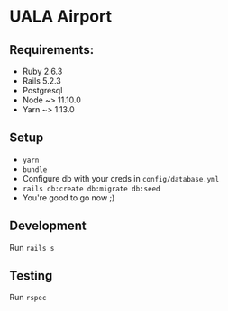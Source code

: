 # UALA Airport

## Requirements:
* Ruby 2.6.3
* Rails 5.2.3
* Postgresql
* Node ~> 11.10.0
* Yarn ~> 1.13.0

## Setup
* `yarn`
* `bundle`
* Configure db with your creds in `config/database.yml`
* `rails db:create db:migrate db:seed`
* You're good to go now ;)

## Development
Run `rails s`

## Testing
Run `rspec`
